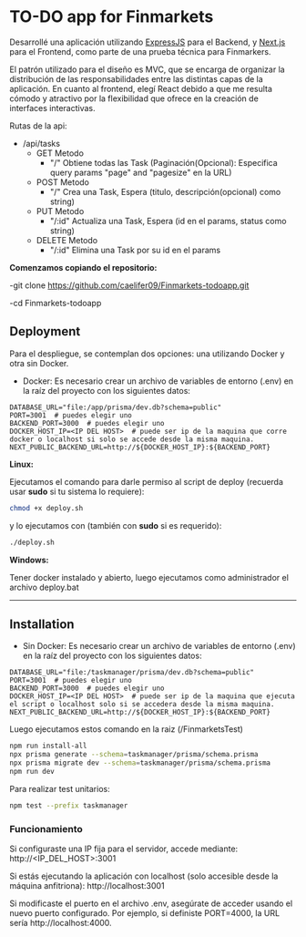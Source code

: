 # TO-DO app for Finmarkets

Desarrollé una aplicación utilizando [ExpressJS](https://expressjs.com/es/) para el Backend, y [Next.js](https://nextjs.org/) para el Frontend, como parte de una prueba técnica para Finmarkers.

El patrón utilizado para el diseño es MVC, que se encarga de organizar la distribución de las responsabilidades entre las distintas capas de la aplicación. En cuanto al frontend, elegí React debido a que me resulta cómodo y atractivo por la flexibilidad que ofrece en la creación de interfaces interactivas.

Rutas de la api:

- /api/tasks
    - GET Metodo
        - "/" Obtiene todas las Task (Paginación(Opcional): Especifica query params "page" and "pagesize" en la URL)
    - POST Metodo
        - "/" Crea una Task, Espera (titulo, descripción(opcional) como string)
    - PUT Metodo
        - "/:id" Actualiza una Task, Espera (id en el params, status como string)
    - DELETE Metodo
        - "/:id" Elimina una Task por su id en el params

**Comenzamos copiando el repositorio:**

-git clone https://github.com/caelifer09/Finmarkets-todoapp.git

-cd Finmarkets-todoapp

## Deployment

Para el despliegue, se contemplan dos opciones: una utilizando Docker y otra sin Docker.

- Docker:
Es necesario crear un archivo de variables de entorno (.env) en la raíz del proyecto con los siguientes datos:
```node_env
DATABASE_URL="file:/app/prisma/dev.db?schema=public"
PORT=3001  # puedes elegir uno
BACKEND_PORT=3000  # puedes elegir uno
DOCKER_HOST_IP=<IP DEL HOST>  # puede ser ip de la maquina que corre docker o localhost si solo se accede desde la misma maquina.
NEXT_PUBLIC_BACKEND_URL=http://${DOCKER_HOST_IP}:${BACKEND_PORT} 
```
**Linux:**

Ejecutamos el comando para darle permiso al script de deploy (recuerda usar **sudo**  si tu sistema lo requiere):
```bash
chmod +x deploy.sh
```
y lo ejecutamos con (también con **sudo** si es requerido): 
```bash
./deploy.sh
```
**Windows:**

Tener docker instalado y abierto, luego ejecutamos como administrador el archivo deploy.bat

--------------------------------------------

## Installation

- Sin Docker:
Es necesario crear un archivo de variables de entorno (.env) en la raíz del proyecto con los siguientes datos:

```node_env
DATABASE_URL="file:/taskmanager/prisma/dev.db?schema=public"
PORT=3001  # puedes elegir uno
BACKEND_PORT=3000  # puedes elegir uno
DOCKER_HOST_IP=<IP DEL HOST>  # puede ser ip de la maquina que ejecuta el script o localhost solo si se accedera desde la misma maquina.
NEXT_PUBLIC_BACKEND_URL=http://${DOCKER_HOST_IP}:${BACKEND_PORT}
```
Luego ejecutamos estos comando en la raiz (/FinmarketsTest)
```bash
npm run install-all
npx prisma generate --schema=taskmanager/prisma/schema.prisma
npx prisma migrate dev --schema=taskmanager/prisma/schema.prisma
npm run dev
```
Para realizar test unitarios:
```bash
npm test --prefix taskmanager
```

### Funcionamiento 

Si configuraste una IP fija para el servidor, accede mediante:
http://<IP_DEL_HOST>:3001

Si estás ejecutando la aplicación con localhost (solo accesible desde la máquina anfitriona):
http://localhost:3001

Si modificaste el puerto en el archivo .env, asegúrate de acceder usando el nuevo puerto configurado. Por ejemplo, si definiste PORT=4000, la URL sería http://localhost:4000.




